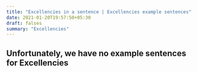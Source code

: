 ```yaml
---
title: "Excellencies in a sentence | Excellencies example sentences"
date: 2021-01-20T19:57:50+05:30
draft: falses
summary: "Excellencies"
---
```

## Unfortunately, we have no example sentences for Excellencies                 
